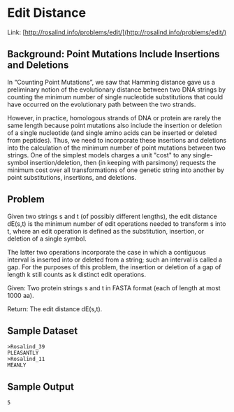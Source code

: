 # Edit Distance

Link: [http://rosalind.info/problems/edit/](http://rosalind.info/problems/edit/)

## Background: Point Mutations Include Insertions and Deletions

In “Counting Point Mutations”, we saw that Hamming distance gave us a preliminary notion of the evolutionary distance between two DNA strings by counting the minimum number of single nucleotide substitutions that could have occurred on the evolutionary path between the two strands.

However, in practice, homologous strands of DNA or protein are rarely the same length because point mutations also include the insertion or deletion of a single nucleotide (and single amino acids can be inserted or deleted from peptides). Thus, we need to incorporate these insertions and deletions into the calculation of the minimum number of point mutations between two strings. One of the simplest models charges a unit "cost" to any single-symbol insertion/deletion, then (in keeping with parsimony) requests the minimum cost over all transformations of one genetic string into another by point substitutions, insertions, and deletions.

## Problem

Given two strings s and t (of possibly different lengths), the edit distance dE(s,t) is the minimum number of edit operations needed to transform s into t, where an edit operation is defined as the substitution, insertion, or deletion of a single symbol.

The latter two operations incorporate the case in which a contiguous interval is inserted into or deleted from a string; such an interval is called a gap. For the purposes of this problem, the insertion or deletion of a gap of length k still counts as k distinct edit operations.

Given: Two protein strings s and t in FASTA format (each of length at most 1000 aa).

Return: The edit distance dE(s,t).

## Sample Dataset

```
>Rosalind_39
PLEASANTLY
>Rosalind_11
MEANLY
```

## Sample Output

```
5
```